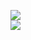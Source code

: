 [![](https://img.shields.io/badge/Made%20With-Github%20Spray-lightgrey.svg?style=for-the-badge&logo=github)](https://github.com/Annihil/github-spray#8734)  
[![](https://i.imgur.com/2DrTn0Z.gif)](https://github.com/Annihil/github-spray)